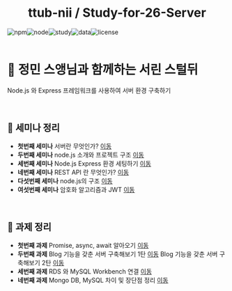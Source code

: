 <h1 align="center">ttub-nii / Study-for-26-Server</h1>

<div style="display:flex;" align="center">

  <img alt="npm" src="https://img.shields.io/badge/npm-v6.13.4-red">
  <img alt="node" src="https://img.shields.io/badge/node-v13.6.0-yellow">
  <img alt="study" src="https://img.shields.io/badge/study-server-blue">
  <img alt="data" src="https://img.shields.io/badge/since-2020.01.20-lightgrey">
  <img alt="license" src="https://img.shields.io/badge/license-MIT-green">
</div>

<br/>

# 🚩 정민 스앵님과 함께하는 서린 스털뒤
  Node.js 와 Express 프레임워크를 사용하여 서버 환경 구축하기

<br/>

## 📌 세미나 정리

- **첫번째 세미나** 서버란 무엇인가? [이동](https://github.com/ttub-nii/Prepare-for-26-Server/blob/master/READMEs/첫번째%20세미나.md)
- **두번째 세미나** node.js 소개와 프로젝트 구조 [이동](https://github.com/ttub-nii/Prepare-for-26-Server/blob/master/READMEs/두번째%20세미나.md)
- **세번째 세미나** Node.js Express 환경 세팅하기 [이동](https://github.com/ttub-nii/Prepare-for-26-Server/blob/master/READMEs/세번째%20세미나.md)
- **네번째 세미나** REST API 란 무엇인가? [이동](https://github.com/ttub-nii/Prepare-for-26-Server/blob/master/READMEs/네번째%20세미나.md)
- **다섯번째 세미나** node.js의 구조 [이동](https://github.com/ttub-nii/Prepare-for-26-Server/blob/master/READMEs/다섯번째%20세미나.md)
- **여섯번째 세미나** 암호화 알고리즘과 JWT [이동](https://github.com/ttub-nii/Study-for-26-Server/blob/master/READMEs/여섯번째%20세미나.md)

<br/>

## 📌 과제 정리

- **첫번째 과제** Promise, async, await 알아오기 [이동](https://github.com/ttub-nii/Prepare-for-26-Server/blob/master/READMEs/첫번째%20과제.md)
- **두번째 과제** Blog 기능을 갖춘 서버 구축해보기 1탄  [이동](https://github.com/ttub-nii/Study-for-26-Server/blob/master/READMEs/두번째%20과제.md)    Blog 기능을 갖춘 서버 구축해보기 2탄 [이동](https://github.com/ttub-nii/Study-for-26-Server/blob/master/READMEs/두번째%20과제2.md)
- **세번째 과제** RDS 와 MySQL Workbench 연결 [이동](https://github.com/ttub-nii/Study-for-26-Server/blob/master/READMEs/세번째%20과제.md)
- **네번째 과제** Mongo DB, MySQL 차이 및 장단점 정리 [이동](https://github.com/ttub-nii/Study-for-26-Server/blob/master/READMEs/네번째%20과제.md)
